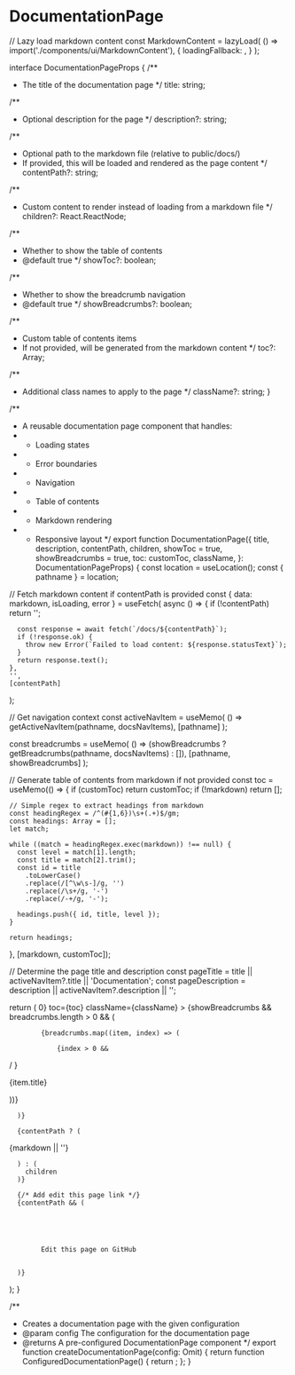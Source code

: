 # DocumentationPage

// Lazy load markdown content
const MarkdownContent = lazyLoad(
  () => import('./components/ui/MarkdownContent'),
  {
    loadingFallback: ,
  }
);

interface DocumentationPageProps {
  /**
   * The title of the documentation page
   */
  title: string;
  
  /**
   * Optional description for the page
   */
  description?: string;
  
  /**
   * Optional path to the markdown file (relative to public/docs/)
   * If provided, this will be loaded and rendered as the page content
   */
  contentPath?: string;
  
  /**
   * Custom content to render instead of loading from a markdown file
   */
  children?: React.ReactNode;
  
  /**
   * Whether to show the table of contents
   * @default true
   */
  showToc?: boolean;
  
  /**
   * Whether to show the breadcrumb navigation
   * @default true
   */
  showBreadcrumbs?: boolean;
  
  /**
   * Custom table of contents items
   * If not provided, will be generated from the markdown content
   */
  toc?: Array;
  
  /**
   * Additional class names to apply to the page
   */
  className?: string;
}

/**
 * A reusable documentation page component that handles:
 * - Loading states
 * - Error boundaries
 * - Navigation
 * - Table of contents
 * - Markdown rendering
 * - Responsive layout
 */
export function DocumentationPage({
  title,
  description,
  contentPath,
  children,
  showToc = true,
  showBreadcrumbs = true,
  toc: customToc,
  className,
}: DocumentationPageProps) {
  const location = useLocation();
  const { pathname } = location;
  
  // Fetch markdown content if contentPath is provided
  const { data: markdown, isLoading, error } = useFetch(
    async () => {
      if (!contentPath) return '';
      
      const response = await fetch(`/docs/${contentPath}`);
      if (!response.ok) {
        throw new Error(`Failed to load content: ${response.statusText}`);
      }
      return response.text();
    },
    '',
    [contentPath]
  );
  
  // Get navigation context
  const activeNavItem = useMemo(
    () => getActiveNavItem(pathname, docsNavItems),
    [pathname]
  );
  
  const breadcrumbs = useMemo(
    () => (showBreadcrumbs ? getBreadcrumbs(pathname, docsNavItems) : []),
    [pathname, showBreadcrumbs]
  );
  
  // Generate table of contents from markdown if not provided
  const toc = useMemo(() => {
    if (customToc) return customToc;
    if (!markdown) return [];
    
    // Simple regex to extract headings from markdown
    const headingRegex = /^(#{1,6})\s+(.+)$/gm;
    const headings: Array = [];
    let match;
    
    while ((match = headingRegex.exec(markdown)) !== null) {
      const level = match[1].length;
      const title = match[2].trim();
      const id = title
        .toLowerCase()
        .replace(/[^\w\s-]/g, '')
        .replace(/\s+/g, '-')
        .replace(/-+/g, '-');
      
      headings.push({ id, title, level });
    }
    
    return headings;
  }, [markdown, customToc]);
  
  // Determine the page title and description
  const pageTitle = title || activeNavItem?.title || 'Documentation';
  const pageDescription = description || activeNavItem?.description || '';
  
  return (
     0}
      toc={toc}
      className={className}
    >
      {showBreadcrumbs && breadcrumbs.length > 0 && (
        
          
            {breadcrumbs.map((item, index) => (
              
                {index > 0 && 
/
}
                
{item.title}

              
))}

        
      )}
      
      {contentPath ? (
        
          
{markdown || ''}

        
      ) : (
        children
      )}
      
      {/* Add edit this page link */}
      {contentPath && (
        
          
            
              

            Edit this page on GitHub
          

      )}
    
  );
}

/**
 * Creates a documentation page with the given configuration
 * @param config The configuration for the documentation page
 * @returns A pre-configured DocumentationPage component
 */
export function createDocumentationPage(config: Omit) {
  return function ConfiguredDocumentationPage() {
    return ;
  };
}